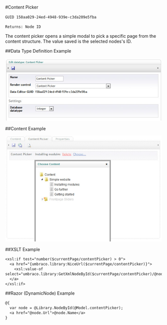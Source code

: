 #Content Picker

`GUID 158aa029-24ed-4948-939e-c3da209e5fba`

`Returns: Node ID`

The content picker opens a simple modal to pick a specific page from the content structure. The value saved is the selected nodes's ID. 

##Data Type Definition Example

![Approved Color Data Type Definition](images/Content-Picker-DataType.jpg?raw=true)

##Content Example

![Approved Color Data Type Definition](images/Content-Picker-Content.jpg?raw=true)

##XSLT Example

	<xsl:if test="number($currentPage/contentPicker) > 0">  
	  <a href="{umbraco.library:NiceUrl($currentPage/contentPicker)}">
	    <xsl:value-of select="umbraco.library:GetXmlNodeById($currentPage/contentPicker)/@nodeName"/>
	  </a>
	</xsl:if>

##Razor (DynamicNode) Example

	@{
	  var node = @Library.NodeById(@Model.contentPicker);
	  <a href="@node.Url">@node.Name</a>
	}